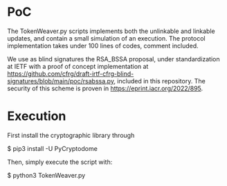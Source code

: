 # PoC

The TokenWeaver.py scripts implements both the unlinkable and linkable updates, and contain a small simulation of an execution. The protocol implementation takes under 100 lines of codes, comment included.

We use as blind signatures the RSA_BSSA proposal, under standardization at IETF with a proof of concept implementation at https://github.com/cfrg/draft-irtf-cfrg-blind-signatures/blob/main/poc/rsabssa.py, included in this repository. The security of this scheme is proven in https://eprint.iacr.org/2022/895.

# Execution

First install the cryptographic library through

$ pip3 install -U PyCryptodome

Then, simply execute the script with:

$ python3 TokenWeaver.py

